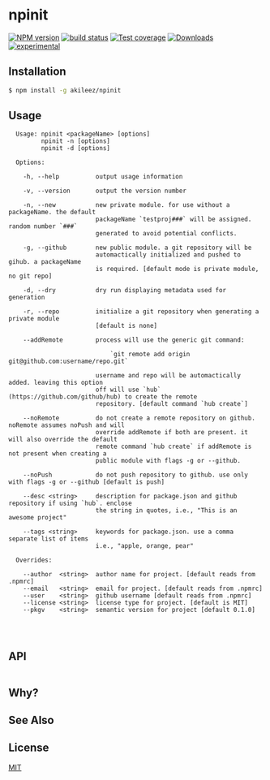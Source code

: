 # npinit
[![NPM version][npm-image]][npm-url]
[![build status][travis-image]][travis-url]
[![Test coverage][coveralls-image]][coveralls-url]
[![Downloads][downloads-image]][downloads-url]
[![experimental][stability-image]][stability-url]



## Installation
```bash
$ npm install -g akileez/npinit
```

## Usage
```
  Usage: npinit <packageName> [options]
         npinit -n [options]
         npinit -d [options]

  Options:

    -h, --help          output usage information
    
    -v, --version       output the version number
    
    -n, --new           new private module. for use without a packageName. the default
                        packageName `testproj###` will be assigned. random number `###` 
                        generated to avoid potential conflicts. 
    
    -g, --github        new public module. a git repository will be 
                        automactically initialized and pushed to gihub. a packageName
                        is required. [default mode is private module, no git repo]
    
    -d, --dry           dry run displaying metadata used for generation
    
    -r, --repo          initialize a git repository when generating a private module
                        [default is none]
    
    --addRemote         process will use the generic git command: 
                        
                            `git remote add origin git@github.com:username/repo.git`
                        
                        username and repo will be automactically added. leaving this option
                        off will use `hub` (https://github.com/github/hub) to create the remote 
                        repository. [default command `hub create`]
    
    --noRemote          do not create a remote repository on github. noRemote assumes noPush and will
                        override addRemote if both are present. it will also override the default 
                        remote command `hub create` if addRemote is not present when creating a 
                        public module with flags -g or --github.
    
    --noPush            do not push repository to github. use only with flags -g or --github [default is push] 
    
    --desc <string>     description for package.json and github repository if using `hub`. enclose 
                        the string in quotes, i.e., "This is an awesome project"
    
    --tags <string>     keywords for package.json. use a comma separate list of items
                        i.e., "apple, orange, pear"

  Overrides:

    --author  <string>  author name for project. [default reads from .npmrc]
    --email   <string>  email for project. [default reads from .npmrc]
    --user    <string>  github username [default reads from .npmrc]
    --license <string>  license type for project. [default is MIT]
    --pkgv    <string>  semantic version for project [default 0.1.0]

    
    
```

## API
```js

```

## Why?


## See Also


## License
[MIT](https://tldrlegal.com/license/mit-license)

[npm-image]: https://img.shields.io/npm/v/npinit.svg?style=flat-square
[npm-url]: https://npmjs.org/package/npinit
[travis-image]: https://img.shields.io/travis/akileez/npinit.svg?style=flat-square
[travis-url]: https://travis-ci.org/akileez/npinit
[coveralls-image]: https://img.shields.io/coveralls/akileez/npinit.svg?style=flat-square
[coveralls-url]: https://coveralls.io/r/akileez/npinit?branch=master
[downloads-image]: http://img.shields.io/npm/dm/npinit.svg?style=flat-square
[downloads-url]: https://npmjs.org/package/npinit
[stability-image]: https://img.shields.io/badge/stability-experimental-orange.svg?style=flat-square
[stability-url]: https://github.com/akileez/npinit
